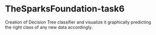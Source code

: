 # TheSparksFoundation-task6
Creation of Decision Tree classifier and visualize it graphically predicting the right class of any new data accordingly.
